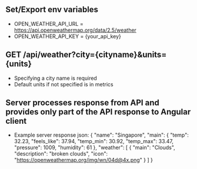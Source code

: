 ## Set/Export env variables

- OPEN_WEATHER_API_URL = https://api.openweathermap.org/data/2.5/weather
- OPEN_WEATHER_API_KEY = {your_api_key}

## GET /api/weather?city={cityname}&units={units}

- Specifying a city name is required
- Default units if not specified is in metrics

## Server processes response from API and provides only part of the API response to Angular client

- Example server response json:
  {
  "name": "Singapore",
  "main": {
  "temp": 32.23,
  "feels_like": 37.94,
  "temp_min": 30.92,
  "temp_max": 33.47,
  "pressure": 1009,
  "humidity": 61
  },
  "weather": [
  {
  "main": "Clouds",
  "description": "broken clouds",
  "icon": "https://openweathermap.org/img/wn/04d@4x.png"
  }
  ]
  }